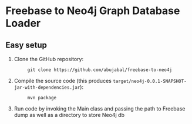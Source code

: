 
# Freebase to Neo4j Graph Database Loader


## Easy setup

1. Clone the GitHub repository:

            git clone https://github.com/abujabal/freebase-to-neo4j

2. Compile the source code (this produces `target/neo4j-0.0.1-SNAPSHOT-jar-with-dependencies.jar`):

            mvn package

3. Run code by invoking the Main class and passing the path to Freebase dump as well as a directory to store Neo4j db
            
